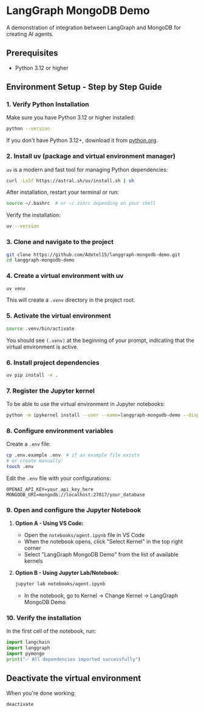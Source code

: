 # LangGraph MongoDB Demo

A demonstration of integration between LangGraph and MongoDB for creating AI agents.

## Prerequisites

- Python 3.12 or higher

## Environment Setup - Step by Step Guide

### 1. Verify Python Installation
Make sure you have Python 3.12 or higher installed:

```bash
python --version
```

If you don't have Python 3.12+, download it from [python.org](https://www.python.org/downloads/).

### 2. Install uv (package and virtual environment manager)

`uv` is a modern and fast tool for managing Python dependencies:

```bash
curl -LsSf https://astral.sh/uv/install.sh | sh
```

After installation, restart your terminal or run:

```bash
source ~/.bashrc  # or ~/.zshrc depending on your shell
```

Verify the installation:

```bash
uv --version
```

### 3. Clone and navigate to the project

```bash
git clone https://github.com/Adotel15/langgraph-mongodb-demo.git
cd langgraph-mongodb-demo
```

### 4. Create a virtual environment with uv

```bash
uv venv
```

This will create a `.venv` directory in the project root.

### 5. Activate the virtual environment

```bash
source .venv/bin/activate
```

You should see `(.venv)` at the beginning of your prompt, indicating that the virtual environment is active.

### 6. Install project dependencies

```bash
uv pip install -e .
```

### 7. Register the Jupyter kernel

To be able to use the virtual environment in Jupyter notebooks:

```bash
python -m ipykernel install --user --name=langgraph-mongodb-demo --display-name="LangGraph MongoDB Demo"
```

### 8. Configure environment variables 

Create a `.env` file:

```bash
cp .env.example .env  # if an example file exists
# or create manually:
touch .env
```

Edit the `.env` file with your configurations:

```
OPENAI_API_KEY=your_api_key_here
MONGODB_URI=mongodb://localhost:27017/your_database
```

### 9. Open and configure the Jupyter Notebook

1. **Option A - Using VS Code:**
   - Open the `notebooks/agent.ipynb` file in VS Code
   - When the notebook opens, click "Select Kernel" in the top right corner
   - Select "LangGraph MongoDB Demo" from the list of available kernels

2. **Option B - Using Jupyter Lab/Notebook:**
   ```bash
   jupyter lab notebooks/agent.ipynb
   ```
   - In the notebook, go to Kernel → Change Kernel → LangGraph MongoDB Demo

### 10. Verify the installation

In the first cell of the notebook, run:

```python
import langchain
import langgraph
import pymongo
print("✅ All dependencies imported successfully")
```

## Deactivate the virtual environment

When you're done working:

```bash
deactivate
```